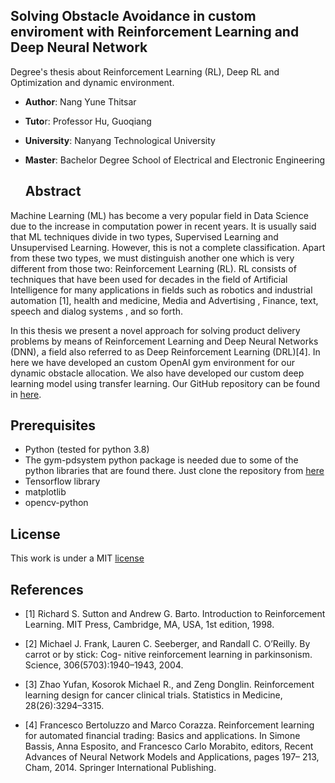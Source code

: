 ## Solving Obstacle Avoidance in custom enviroment with Reinforcement Learning and Deep Neural Network 

Degree's thesis about Reinforcement Learning (RL), Deep RL and Optimization and dynamic environment.

- **Author**: Nang Yune Thitsar

- **Tuto**r: Professor Hu, Guoqiang

- **University**: Nanyang Technological University

- **Master**: Bachelor Degree School of Electrical and Electronic Engineering

  

  ## Abstract

Machine Learning (ML) has become a very popular field in Data Science due to the increase in computation power in recent years. It is usually said that ML techniques divide in two types, Supervised Learning and Unsupervised Learning. However, this is not a complete classification. Apart from these two types, we must distinguish another one which is very different from those two: Reinforcement Learning (RL). RL consists of techniques that have been used for decades in the field of Artificial Intelligence for many applications in fields such as robotics and industrial automation [1], health and medicine, Media and Advertising , Finance, text, speech and dialog systems , and so forth.

In this thesis  we present a novel approach for solving product delivery problems by means of Reinforcement Learning and Deep Neural Networks (DNN), a field also referred to as Deep Reinforcement Learning (DRL)[4]. In here we have developed an custom OpenAI gym environment for our dynamic obstacle allocation. We also have developed our custom deep learning model using transfer learning. Our GitHub repository can be found in [here](https://github.com/yunethitsar/Obstacle-avoiding-robot-RL).



## Prerequisites

- Python (tested for python 3.8)
- The gym-pdsystem python package is needed due to some of the python libraries that are found there. Just clone the repository from [here](https://github.com/dsalgador/gym-pdsystem/tree/master/gym_pdsystem)
- Tensorflow library
- matplotlib
- opencv-python

## License

This work is under a MIT  [license](https://github.com/yunethitsar/Obstacle-avoiding-robot-RL/blob/main/LICENSE)



## References

- [1] Richard S. Sutton and Andrew G. Barto. Introduction to Reinforcement Learning. MIT Press, Cambridge, MA, USA, 1st edition, 1998.

- [2] Michael J. Frank, Lauren C. Seeberger, and Randall C. O’Reilly. By carrot or by stick: Cog- nitive reinforcement learning in parkinsonism. Science, 306(5703):1940–1943, 2004.
- [3] Zhao Yufan, Kosorok Michael R., and Zeng Donglin. Reinforcement learning design for cancer clinical trials. Statistics in Medicine, 28(26):3294–3315.
- [4] Francesco Bertoluzzo and Marco Corazza. Reinforcement learning for automated financial trading: Basics and applications. In Simone Bassis, Anna Esposito, and Francesco Carlo Morabito, editors, Recent Advances of Neural Network Models and Applications, pages 197– 213, Cham, 2014. Springer International Publishing.
